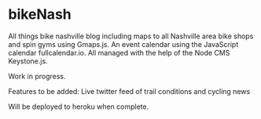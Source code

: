 # bikeNash
All things bike nashville blog including maps to all Nashville area bike shops and spin gyms using Gmaps.js.  An event calendar using the JavaScript calendar fullcalendar.io.  All managed with the help of the Node CMS Keystone.js.

Work in progress.

Features to be added:
Live twitter feed of trail conditions and cycling news

Will be deployed to heroku when complete.
